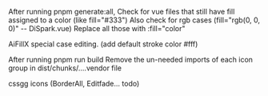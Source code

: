 After running pnpm generate:all,
Check for vue files that still have fill assigned to a color (like fill="#333")
Also check for rgb cases (fill="rgb(0, 0, 0)" -- DiSpark.vue)
Replace all those with :fill="color"

AiFillX special case editing. (add default stroke color #fff)

After running pnpm run build
Remove the un-needed imports of each icon group in dist/chunks/....vendor file

cssgg icons (BorderAll, Editfade... todo)

